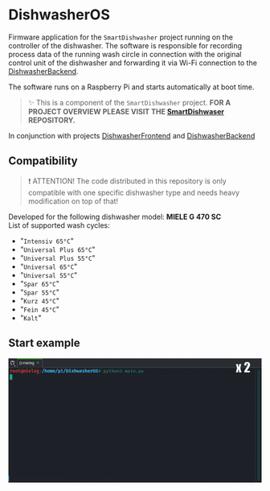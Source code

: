 # DishwasherOS

Firmware application for the `SmartDishwasher` project running on the controller of the dishwasher. The software is responsible for recording process data of the running wash circle in connection with the original control unit of the dishwasher and forwarding it via Wi-Fi connection to the [DishwasherBackend](https://github.com/AmbroAnalog/DishwasherBackend).

The software runs on a Raspberry Pi and starts automatically at boot time.

> :sparkles: This is a component of the `SmartDishwasher` project. **FOR A PROJECT OVERVIEW PLEASE VISIT THE [SmartDishwaser](https://github.com/AmbroAnalog/SmartDishwasher) REPOSITORY.**

In conjunction with projects [DishwasherFrontend](https://github.com/AmbroAnalog/DishwasherFrontend) and [DishwasherBackend](https://github.com/AmbroAnalog/DishwasherBackend)

## Compatibility

> :exclamation: ATTENTION! The code distributed in this repository is only compatible with one specific dishwasher type and needs heavy modification on top of that! 

Developed for the following dishwasher model: **MIELE G 470 SC**<br>
List of supported wash cycles:
- "`Intensiv 65°C`"
- "`Universal Plus 65°C`"
- "`Universal Plus 55°C`"
- "`Universal 65°C`"
- "`Universal 55°C`"
- "`Spar 65°C`"
- "`Spar 55°C`"
- "`Kurz 45°C`"
- "`Fein 45°C`"
- "`Kalt`"

## Start example
![screencast DishwasherOS](assets/DishwasherOS_terminal_record_x2.gif)
